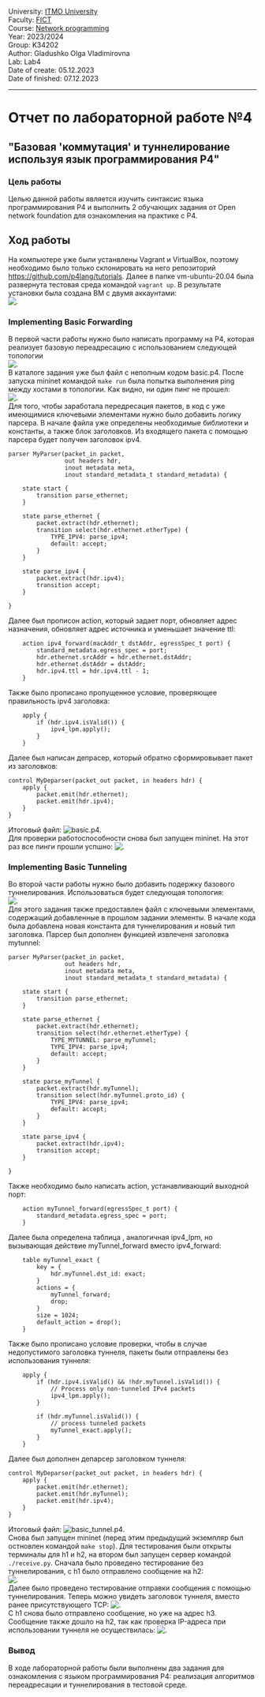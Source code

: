 University: [ITMO University](https://itmo.ru/ru/)  
Faculty: [FICT](https://fict.itmo.ru)  
Course: [Network programming](https://github.com/itmo-ict-faculty/network-programming)  
Year: 2023/2024  
Group: K34202  
Author: Gladushko Olga Vladimirovna  
Lab: Lab4  
Date of create: 05.12.2023  
Date of finished: 07.12.2023  

---
# Отчет по лабораторной работе №4  
## "Базовая 'коммутация' и туннелирование используя язык программирования P4"  

### Цель работы  
Целью данной работы является изучить синтаксис языка программирования P4 и выполнить 2 обучающих задания от Open network foundation для ознакомления на практике с P4.  

## Ход работы  
На компьютере уже были устанвлены Vagrant и VirtualBox, поэтому необходимо было только склонировать на него репозиторий https://github.com/p4lang/tutorials. Далее в папке vm-ubuntu-20.04 была развернута тестовая среда командой ```vagrant up```. В результате установки была создана ВМ с двумя аккаунтами:  
![.](https://github.com/OlgaGladushko/2023_2024-network_programming-k34202-gladushko_o_v/blob/main/lab4/imgs/users.jpg)  

### Implementing Basic Forwarding  
В первой части работы нужно было написать программу на P4, которая реализует базовую переадресацию с использованием следующей топологии  
![.](https://github.com/OlgaGladushko/2023_2024-network_programming-k34202-gladushko_o_v/blob/main/lab4/imgs/topo1.png)  
В каталоге задания уже был файл с неполным кодом basic.p4. После запуска mininet командой ```make run``` была попытка выполнения ping между хостами в топологии. Как видно, ни один пинг не прошел:  
![.](https://github.com/OlgaGladushko/2023_2024-network_programming-k34202-gladushko_o_v/blob/main/lab4/imgs/pingall_X.jpg)  
Для того, чтобы заработала передресация пакетов, в код с уже имеющимися ключевыми элементами нужно было добавить логику парсера. В начале файла уже определены необходимые библиотеки и константы, а также блок заголовков. Из входящего пакета с помощью парсера будет получен заголовок ipv4.
```
parser MyParser(packet_in packet,
                out headers hdr,
                inout metadata meta,
                inout standard_metadata_t standard_metadata) {

    state start {
        transition parse_ethernet;
    }

    state parse_ethernet {
        packet.extract(hdr.ethernet);
        transition select(hdr.ethernet.etherType) {
            TYPE_IPV4: parse_ipv4;
            default: accept;
        }
    }

    state parse_ipv4 {
        packet.extract(hdr.ipv4);
        transition accept;
    }

}
```  
Далее был прописон action, который задает порт, обновляет адрес назначения, обновляет адрес источника и уменьшает значение ttl:  
```
    action ipv4_forward(macAddr_t dstAddr, egressSpec_t port) {
        standard_metadata.egress_spec = port;
        hdr.ethernet.srcAddr = hdr.ethernet.dstAddr;
        hdr.ethernet.dstAddr = dstAddr;
        hdr.ipv4.ttl = hdr.ipv4.ttl - 1;
    }
```
Также было прописано пропущенное условие, проверяющее правильность ipv4 заголовка:
```
    apply {
        if (hdr.ipv4.isValid()) {
            ipv4_lpm.apply();
        }
    }
```
Далее был написан депрасер, который обратно сформировывает пакет из заголовков:
```
control MyDeparser(packet_out packet, in headers hdr) {
    apply {
        packet.emit(hdr.ethernet);
        packet.emit(hdr.ipv4);
    }
}
```
Итоговый файл: ![basic.p4](https://github.com/OlgaGladushko/2023_2024-network_programming-k34202-gladushko_o_v/blob/main/lab4/basic.p4).  
Для проверки работоспособности снова был запущен mininet. На этот раз все пинги прошли успшно:
![.](https://github.com/OlgaGladushko/2023_2024-network_programming-k34202-gladushko_o_v/blob/main/lab4/imgs/ping%26pingall.jpg)  

### Implementing Basic Tunneling  
Во второй части работы нужно было добавить подержку базового туннелирования. Использоваться будет следующая топология:  
![.](https://github.com/OlgaGladushko/2023_2024-network_programming-k34202-gladushko_o_v/blob/main/lab4/imgs/topo2.png)  
Для этого задания также предоставлен файл с ключевыми элементами, содержащий добавленные в прошлом задании элементы. В начале кода была добавлена новая константа для туннелирования и новый тип заголовка. Парсер был дополнен функцией извлеченя заголовка mytunnel:  
```
parser MyParser(packet_in packet,
                out headers hdr,
                inout metadata meta,
                inout standard_metadata_t standard_metadata) {

    state start {
        transition parse_ethernet;
    }

    state parse_ethernet {
        packet.extract(hdr.ethernet);
        transition select(hdr.ethernet.etherType) {
            TYPE_MYTUNNEL: parse_myTunnel;
            TYPE_IPV4: parse_ipv4;
            default: accept;
        }
    }

    state parse_myTunnel {
        packet.extract(hdr.myTunnel);
        transition select(hdr.myTunnel.proto_id) {
            TYPE_IPV4: parse_ipv4;
            default: accept;
        }
    }

    state parse_ipv4 {
        packet.extract(hdr.ipv4);
        transition accept;
    }

}
```
Также необходимо было написать action, устанавливающий выходной порт:
```
    action myTunnel_forward(egressSpec_t port) {
        standard_metadata.egress_spec = port;
    }
```
Далее была определена таблица , аналогичная ipv4_lpm, но вызывающая действие myTunnel_forward вместо ipv4_forward:
```
    table myTunnel_exact {
        key = {
            hdr.myTunnel.dst_id: exact;
        }
        actions = {
            myTunnel_forward;
            drop;
        }
        size = 1024;
        default_action = drop();
    }
```
Также было прописано условие проверки, чтобы в случае недопустимого заголовка туннеля, пакеты были отправлены без использования туннеля:
```
    apply {
        if (hdr.ipv4.isValid() && !hdr.myTunnel.isValid()) {
            // Process only non-tunneled IPv4 packets
            ipv4_lpm.apply();
        }

        if (hdr.myTunnel.isValid()) {
            // process tunneled packets
            myTunnel_exact.apply();
        }
    }
```
Далее был дополнен депарсер заголовком туннеля:
```
control MyDeparser(packet_out packet, in headers hdr) {
    apply {
        packet.emit(hdr.ethernet);
        packet.emit(hdr.myTunnel);
        packet.emit(hdr.ipv4);
    }
}
```  
Итоговый файл: ![basic_tunnel.p4](https://github.com/OlgaGladushko/2023_2024-network_programming-k34202-gladushko_o_v/blob/main/lab4/basic_tunnel.p4).  
Снова был запущен mininet (перед этим предыдущий экземпляр был остновлен командой ```make stop```). Для тестирования были открыты терминалы для h1 и h2, на втором был запущен сервер командой ```./receive.py```. Сначала было проведено тестирование без туннелирования, с h1 было отправлено сообщение на h2:  
![.](https://github.com/OlgaGladushko/2023_2024-network_programming-k34202-gladushko_o_v/blob/main/lab4/imgs/test_without_tunnel.jpg)  
Далее было проведено тестирование отправки сообщения с помощью туннелирования. Теперь можно увидеть заголовок туннеля, вместо ранее присутствующего TCP:
![.](https://github.com/OlgaGladushko/2023_2024-network_programming-k34202-gladushko_o_v/blob/main/lab4/imgs/test_with_tunnel.jpg)  
С h1 снова было отправлено сообщение, но уже на адрес h3. Сообщение также дошло на h2, так как проверка IP-адреса при использовании туннеля не осуществилась:
![.](https://github.com/OlgaGladushko/2023_2024-network_programming-k34202-gladushko_o_v/blob/main/lab4/imgs/test_through_h3.jpg)  
### Вывод  
В ходе лабораторной работы были выполнены два задания для ознакомления с языком программирования P4: реализация алгоритмов переадресации и туннелирования в тестовой среде.
